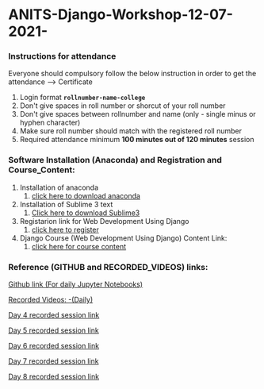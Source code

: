 # ANITS-Django-Workshop-12-07-2021-
### Instructions for attendance

Everyone should compulsory follow the below instruction in order to get the attendance --> Certificate

1. Login format **`rollnumber-name-college`**
2. Don't give spaces in roll number or shorcut of your roll number
3. Don't give spaces between rollnumber and name (only - single minus or hyphen character)
4. Make sure roll number should match with the registered roll number
5. Required attendance minimum **100 minutes out of 120 minutes** session

### Software Installation (Anaconda) and Registration and Course_Content:
1. Installation of anaconda
    1. [click here to download anaconda](https://www.anaconda.com/products/individual/)
2. Installation of Sublime 3 text
    1. [Click here to download Sublime3](https://www.sublimetext.com/3)
4. Registarion link for Web Development Using Django
    1. [click here to register](http://engineering.apssdc.in/register)
5. Django Course (Web Development Using Django) Content Link:
    1. [click here for course content](https://drive.google.com/file/d/1_xHDT1zPHxjP-z-P8HDiJUGdaixQ5Mqi/view?usp=sharing) 


### Reference (GITHUB and RECORDED_VIDEOS) links:
[Github link (For daily Jupyter Notebooks)](https://github.com/AP-Skill-Development-Corporation/ANITS-Django-Workshop-12-07-2021-.git)

[Recorded Videos:
-(Daily)](https://drive.google.com/drive/folders/1zQmEZ9qQQTtnCG8fkO82jDpGKQkkQH8T?usp=sharing)

[Day 4 recorded session link](https://transcripts.gotomeeting.com/#/s/0f11bf01f228bc58ad19b35d180151082c01017f718a486bf15104e8e56effd9)

[Day 5 recorded session link](https://transcripts.gotomeeting.com/#/s/f4cb50608b443542916091b78c93fc00ed9b1fcc7af14e76b4affe305cfbdd17)

[Day 6 recorded session link](https://transcripts.gotomeeting.com/#/s/8d15d34073cc3b3dd81c75ec182fc972da22953889fa26b417e57ea3e07f2dbc)

[Day 7 recorded session link](https://transcripts.gotomeeting.com/#/s/862bf23e97e2333912b24becd1f38f95c77e10fe5cf49191507c31592edaaf1c)

[Day 8 recorded session link](https://transcripts.gotomeeting.com/#/s/54ade6357dd18202b9f461ec81df1f4a6db7aa997b3e82d322d57a28f8dd9e05)






